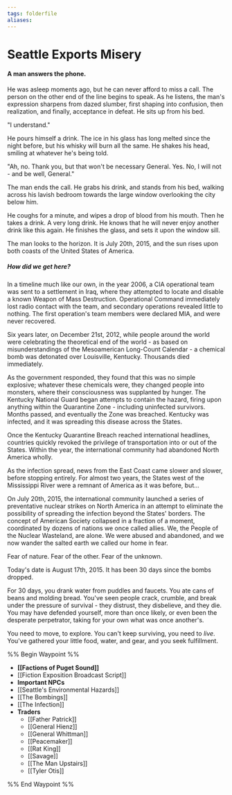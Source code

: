 ```yaml
---
tags: folderfile
aliases:
---
```


# Seattle Exports Misery
#### A man answers the phone. 
He was asleep moments ago, but he can never afford to miss a call. The person on the other end of the line begins to speak. As he listens, the man's expression sharpens from dazed slumber, first shaping into confusion, then realization, and finally, acceptance in defeat. He sits up from his bed.

"I understand."

He pours himself a drink. The ice in his glass has long melted since the night before, but his whisky will burn all the same. He shakes his head, smiling at whatever he's being told.

"Ah, no. Thank you, but that won't be necessary General. Yes. No, I will not - and be well, General."

The man ends the call. He grabs his drink, and stands from his bed, walking across his lavish bedroom towards the large window overlooking the city below him.

He coughs for a minute, and wipes a drop of blood from his mouth. Then he takes a drink. A very long drink. He knows that he will never enjoy another drink like this again. He finishes the glass, and sets it upon the window sill.

The man looks to the horizon. It is July 20th, 2015, and the sun rises upon both coasts of the United States of America.

##### How did we get here?
In a timeline much like our own, in the year 2006, a CIA operational team was sent to a settlement in Iraq, where they attempted to locate and disable a known Weapon of Mass Destruction. Operational Command immediately lost radio contact with the team, and secondary operations revealed little to nothing. The first operation's team members were declared MIA, and were never recovered.

Six years later, on December 21st, 2012, while people around the world were celebrating the theoretical end of the world - as based on misunderstandings of the Mesoamerican Long-Count Calendar - a chemical bomb was detonated over Louisville, Kentucky. Thousands died immediately. 

As the government responded, they found that this was no simple explosive; whatever these chemicals were, they changed people into monsters, where their consciousness was supplanted by hunger. The Kentucky National Guard began attempts to contain the hazard, firing upon anything within the Quarantine Zone - including uninfected survivors. Months passed, and eventually the Zone was breached. Kentucky was infected, and it was spreading this disease across the States.

Once the Kentucky Quarantine Breach reached international headlines, countries quickly revoked the privilege of transportation into or out of the States. Within the year, the international community had abandoned North America wholly.

As the infection spread, news from the East Coast came slower and slower, before stopping entirely. For almost two years, the States west of the Mississippi River were a remnant of America as it was before, but...

On July 20th, 2015, the international community launched a series of preventative nuclear strikes on North America in an attempt to eliminate the possibility of spreading the infection beyond the States' borders. The concept of American Society collapsed in a fraction of a moment, coordinated by dozens of nations we once called allies. We, the People of the Nuclear Wasteland, are alone. We were abused and abandoned, and we now wander the salted earth we called our home in fear.

Fear of nature. Fear of the other. Fear of the unknown.

Today's date is August 17th, 2015. It has been 30 days since the bombs dropped.

For 30 days, you drank water from puddles and faucets. You ate cans of beans and molding bread. You've seen people crack, crumble, and break under the pressure of survival - they distrust, they disbelieve, and they die. You may have defended yourself, more than once likely, or even been the desperate perpetrator, taking for your own what was once another's.

You need to move, to explore. You can't keep surviving, you need to *live*. You've gathered your little food, water, and gear, and you seek fulfillment.

%% Begin Waypoint %%
- **[[Factions of Puget Sound]]**
- [[Fiction Exposition Broadcast Script]]
- **Important NPCs**
- [[Seattle's Environmental Hazards]]
- [[The Bombings]]
- [[The Infection]]
- **Traders**
	- [[Father Patrick]]
	- [[General Hienz]]
	- [[General Whittman]]
	- [[Peacemaker]]
	- [[Rat King]]
	- [[Savage]]
	- [[The Man Upstairs]]
	- [[Tyler Otis]]

%% End Waypoint %%
